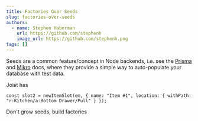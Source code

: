 ```yaml
---
title: Factories Over Seeds
slug: factories-over-seeds
authors:
  - name: Stephen Haberman
    url: https://github.com/stephenh
    image_url: https://github.com/stephenh.png
tags: []
---
```


Seeds are a common feature/concept in Node backends, i.e. see the [Prisma](https://www.prisma.io/docs/orm/prisma-migrate/workflows/seeding) and [Mikro](https://mikro-orm.io/docs/seeding) docs, where they provide a simple way to auto-populate your database with test data.

Joist has 


```
const slot2 = newItemSlot(em, { name: "Item #1", location: { withPath: "r:Kitchen/a:Bottom Drawer/Pull" } });
```



Don't grow seeds, build factories
